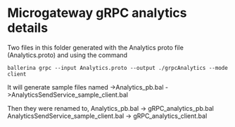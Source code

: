# Microgateway gRPC analytics details

Two files in this folder generated with the  Analytics proto file (Analytics.proto) and using the command

```
ballerina grpc --input Analytics.proto --output ./grpcAnalytics --mode client
```

It will generate sample files named
->Analytics_pb.bal
->AnalyticsSendService_sample_client.bal

Then they were renamed to,
Analytics_pb.bal                           -> gRPC_analytics_pb.bal
AnalyticsSendService_sample_client.bal     -> gRPC_analytics_client.bal
